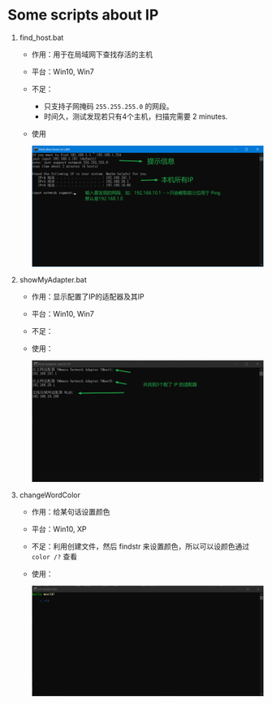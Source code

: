# Some scripts about IP

1. find_host.bat

    * 作用：用于在局域网下查找存活的主机
    * 平台：Win10, Win7
    * 不足：
      * 只支持子网掩码 `255.255.255.0` 的网段。
      * 时间久，测试发现若只有4个主机，扫描完需要 2 minutes.
    * 使用

        ![看不到图片是科学问题](https://raw.githubusercontent.com/yiyah/Picture_Material/master/20210719205908.png)

2. showMyAdapter.bat

    * 作用：显示配置了IP的适配器及其IP
    * 平台：Win10, Win7
    * 不足：
    * 使用：

        ![看不到图片是科学问题](https://raw.githubusercontent.com/yiyah/Picture_Material/master/20210725112142.png)

3. changeWordColor
    * 作用：给某句话设置颜色
    * 平台：Win10, XP
    * 不足：利用创建文件，然后 findstr 来设置颜色，所以可以设颜色通过 `color /?` 查看
    * 使用：

      ![看不到图片是科学问题](https://raw.githubusercontent.com/yiyah/Picture_Material/master/20210726011104.png)